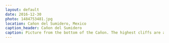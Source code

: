 ```yaml
---
layout: default
date: 2016-12-30
photo: 1484753481.jpg
location: Cañon del Sumidero, Mexico
caption_header: Cañon del Sumidero
caption: Picture from the bottom of the Cañon. The highest cliffs are about 1000 meters high, very impressive!
---
```

